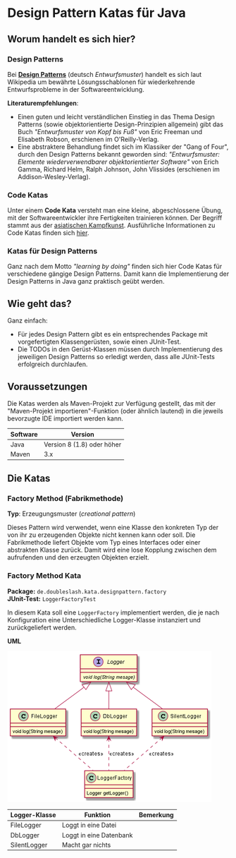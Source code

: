 # Design Pattern Katas für Java #

## Worum handelt es sich hier? ##

### Design Patterns ###

Bei [**Design Patterns**](https://de.wikipedia.org/wiki/Entwurfsmuster) (deutsch _Entwurfsmuster_) handelt es sich laut 
Wikipedia um bewährte Lösungsschablonen für wiederkehrende Entwurfsprobleme in der Softwareentwicklung.

**Literaturempfehlungen**:
* Einen guten und leicht verständlichen Einstieg in das Thema Design Patterns (sowie objektorientierte 
Design-Prinzipien allgemein) gibt das Buch _"Entwurfsmuster von Kopf bis Fuß"_ von Eric Freeman und Elisabeth Robson, 
erschienen im O'Reilly-Verlag. 
* Eine abstraktere Behandlung findet sich im Klassiker der "Gang of Four",
durch den Design Patterns bekannt geworden sind: _"Entwurfsmuster: Elemente wiederverwendbarer objektorientierter 
Software"_ von Erich Gamma, Richard Helm, Ralph Johnson, John Vlissides (erschienen im Addison-Wesley-Verlag).

### Code Katas ###

Unter einem **Code Kata** versteht man eine kleine, abgeschlossene Übung, mit der Softwareentwickler ihre Fertigkeiten 
trainieren können. Der Begriff stammt aus der [asiatischen Kampfkunst](https://de.wikipedia.org/wiki/Form_(Kampfkunst)). 
Ausführliche Informationen zu Code Katas finden sich [hier](http://codekata.com/). 

### Katas für Design Patterns ###

Ganz nach dem Motto _"learning by doing"_ finden sich hier Code Katas für verschiedene gängige Design Patterns.
Damit kann die Implementierung der Design Patterns in Java ganz praktisch geübt werden.

## Wie geht das? ##

Ganz einfach: 
* Für jedes Design Pattern gibt es ein entsprechendes Package mit vorgefertigten Klassengerüsten, sowie einen JUnit-Test.
* Die TODOs in den Gerüst-Klassen müssen durch Implementierung des jeweiligen Design Patterns so erledigt werden, 
dass alle JUnit-Tests erfolgreich durchlaufen.

## Voraussetzungen ##

Die Katas werden als Maven-Projekt zur Verfügung gestellt, das mit der "Maven-Projekt importieren"-Funktion 
(oder ähnlich lautend) in die jeweils bevorzugte IDE importiert werden kann.

| Software    | Version                    |
|-------------|----------------------------| 
| Java        | Version 8 (1.8) oder höher |
| Maven       |3.x                         | 

## Die Katas ##

### Factory Method (Fabrikmethode) ###

**Typ**: Erzeugungsmuster (_creational pattern_)

Dieses Pattern wird verwendet, wenn eine Klasse den konkreten Typ der von ihr zu erzeugenden Objekte nicht kennen kann 
oder soll. Die Fabrikmethode liefert Objekte vom Typ eines Interfaces oder einer abstrakten Klasse zurück. Damit wird
eine lose Kopplung zwischen dem aufrufenden und den erzeugten Objekten erzielt.

### Factory Method Kata ###

**Package:** `de.doubleslash.kata.designpattern.factory` \
**JUnit-Test:** `LoggerFactoryTest`

In diesem Kata soll eine `LoggerFactory` implementiert werden, die je nach Konfiguration eine Unterschiedliche
Logger-Klasse instanziert und zurückgeliefert werden.

**UML**

![alt](doc/images/factory_method.png) 

| Logger-Klasse | Funktion                | Bemerkung |
|---------------|-------------------------|-----------|
| FileLogger    | Loggt in eine Datei     | |
| DbLogger      | Loggt in eine Datenbank | |
| SilentLogger  | Macht gar nichts        | |
